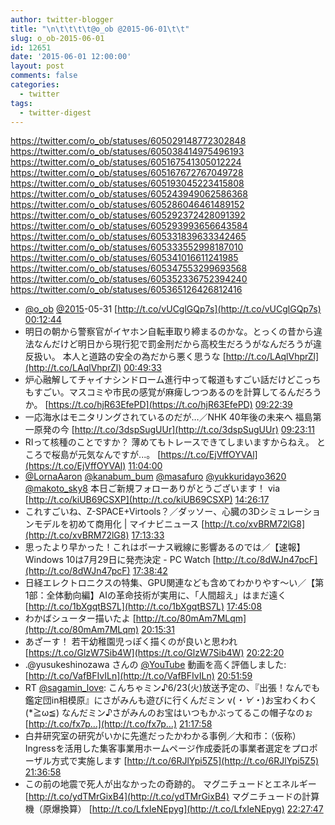 ```yaml
---
author: twitter-blogger
title: "\n\t\t\t\t@o_ob @2015-06-01\t\t"
slug: o_ob-2015-06-01
id: 12651
date: '2015-06-01 12:00:00'
layout: post
comments: false
categories:
  - twitter
tags:
  - twitter-digest
---
```


https://twitter.com/o_ob/statuses/605029148772302848 https://twitter.com/o_ob/statuses/605038414975496193 https://twitter.com/o_ob/statuses/605167541305012224 https://twitter.com/o_ob/statuses/605167672767049728 https://twitter.com/o_ob/statuses/605193045223415808 https://twitter.com/o_ob/statuses/605243949062586368 https://twitter.com/o_ob/statuses/605286046461489152 https://twitter.com/o_ob/statuses/605292372428091392 https://twitter.com/o_ob/statuses/605293993656643584 https://twitter.com/o_ob/statuses/605331839633342465 https://twitter.com/o_ob/statuses/605333552998187010 https://twitter.com/o_ob/statuses/605341016611241985 https://twitter.com/o_ob/statuses/605347553299693568 https://twitter.com/o_ob/statuses/605352336752394240 https://twitter.com/o_ob/statuses/605365126426812416  

*   [@o_ob](https://twitter.com/o_ob) [@2015](https://twitter.com/2015)-05-31 [http://t.co/vUCglGQp7s](http://t.co/vUCglGQp7s) [00:12:44](https://twitter.com/o_ob/statuses/605029148772302848)
*   明日の朝から警察官がイヤホン自転車取り締まるのかな。とっくの昔から違法なんだけど明日から現行犯で罰金刑だから高校生だろうがなんだろうが違反扱い。 本人と道路の安全の為だから悪く思うな [http://t.co/LAqlVhprZl](http://t.co/LAqlVhprZl) [00:49:33](https://twitter.com/o_ob/statuses/605038414975496193)
*   炉心融解してチャイナシンドローム進行中って報道もすごい話だけどこっちもすごい。マスコミや市民の感覚が麻痺しつつあるのを計算してるんだろうか。 [https://t.co/hjR63EfePD](https://t.co/hjR63EfePD) [09:22:39](https://twitter.com/o_ob/statuses/605167541305012224)
*   一応海水はモニタリングされているのだが…／NHK 40年後の未来へ 福島第一原発の今 [http://t.co/3dspSugUUr](http://t.co/3dspSugUUr) [09:23:11](https://twitter.com/o_ob/statuses/605167672767049728)
*   RIって核種のことですか？ 薄めてもトレースできてしまいますからねえ。 ところで桜島が元気なんですが...。 [https://t.co/EjVffOYVAl](https://t.co/EjVffOYVAl) [11:04:00](https://twitter.com/o_ob/statuses/605193045223415808)
*   [@LornaAaron](https://twitter.com/LornaAaron) [@kanabum_bum](https://twitter.com/kanabum_bum) [@masafuro](https://twitter.com/masafuro) [@yukkuridayo3620](https://twitter.com/yukkuridayo3620) [@makoto_sky8](https://twitter.com/makoto_sky8) 本日ご新規フォローありがとうございます！ via [http://t.co/kiUB69CSXP](http://t.co/kiUB69CSXP) [14:26:17](https://twitter.com/o_ob/statuses/605243949062586368)
*   これすごいね、Z-SPACE+Virtools？／ダッソー、心臓の3Dシミュレーションモデルを初めて商用化 | マイナビニュース [http://t.co/xvBRM72lG8](http://t.co/xvBRM72lG8) [17:13:33](https://twitter.com/o_ob/statuses/605286046461489152)
*   思ったより早かった！これはボーナス戦線に影響あるのでは／【速報】Windows 10は7月29日に発売決定 - PC Watch [http://t.co/8dWJn47pcF](http://t.co/8dWJn47pcF) [17:38:42](https://twitter.com/o_ob/statuses/605292372428091392)
*   日経エレクトロニクスの特集、GPU関連なども含めてわかりやす～い／【第1部：全体動向編】AIの革命技術が実用に、「人間超え」はまだ遠く [http://t.co/1bXgqtBS7L](http://t.co/1bXgqtBS7L) [17:45:08](https://twitter.com/o_ob/statuses/605293993656643584)
*   わかばシューター描いたよ [http://t.co/80mAm7MLqm](http://t.co/80mAm7MLqm) [20:15:31](https://twitter.com/o_ob/statuses/605331839633342465)
*   あざーす！ 若干幼稚園児っぽく描くのが良いと思われ [https://t.co/GlzW7Sib4W](https://t.co/GlzW7Sib4W) [20:22:20](https://twitter.com/o_ob/statuses/605333552998187010)
*   .@yusukeshinozawa さんの [@YouTube](https://twitter.com/YouTube) 動画を高く評価しました: [http://t.co/VafBFIvILn](http://t.co/VafBFIvILn) [20:51:59](https://twitter.com/o_ob/statuses/605341016611241985)
*   RT [@sagamin_love](https://twitter.com/sagamin_love): こんちゃミン♪6/23(火)放送予定の、『出張！なんでも鑑定団in相模原』にさがみんも遊びに行くんだミン v(*・∀・*)お宝わくわく (*≧ω≦) なんだミン♪さがみんのお宝はいつもかぶってるこの帽子なのぉ [http://t.co/fx7p…](http://t.co/fx7p…) [21:17:58](https://twitter.com/o_ob/statuses/605347553299693568)
*   白井研究室の研究がいかに先進だったかわかる事例／大和市：（仮称）Ingressを活用した集客事業用ホームページ作成委託の事業者選定をプロポーザル方式で実施します [http://t.co/6RJlYpi5Z5](http://t.co/6RJlYpi5Z5) [21:36:58](https://twitter.com/o_ob/statuses/605352336752394240)
*   この前の地震で死人が出なかったの奇跡的。 マグニチュードとエネルギー [http://t.co/ydTMrGixB4](http://t.co/ydTMrGixB4) マグニチュードの計算機（原爆換算） [http://t.co/LfxIeNEpyg](http://t.co/LfxIeNEpyg) [22:27:47](https://twitter.com/o_ob/statuses/605365126426812416)